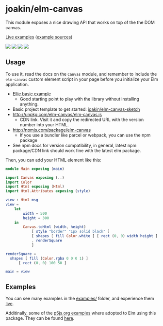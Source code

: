 # joakin/elm-canvas

This module exposes a nice drawing API that works on top of the the DOM canvas.

[Live examples](https://joakin.github.io/elm-canvas)
([example sources](https://github.com/joakin/elm-canvas/tree/master/examples))

![](https://joakin.github.io/elm-canvas/animated-grid.png)
![](https://joakin.github.io/elm-canvas/dynamic-particles.png)
![](https://joakin.github.io/elm-canvas/circle-packing.png)
![](https://joakin.github.io/elm-canvas/trees.png)

## Usage

To use it, read the docs on the `Canvas` module, and remember to include the
`elm-canvas` custom element script in your page before you initialize your Elm
application.

- [Ellie basic example](https://ellie-app.com/4Qf8fd4vWbva1)
  - Good starting point to play with the library without installing anything.
- Basic project template to get started:
  [joakin/elm-canvas-sketch](https://github.com/joakin/elm-canvas-sketch)
- <http://unpkg.com/elm-canvas/elm-canvas.js>
  - CDN link. Visit it and copy the redirected URL with the version number into
    your HTML.
- <http://npmjs.com/package/elm-canvas>
  - If you use a bundler like parcel or webpack, you can use the npm package
- See npm docs for version compatibility, in general, latest npm package/CDN
  link should work fine with the latest elm package.

Then, you can add your HTML element like this:

```elm
module Main exposing (main)

import Canvas exposing (..)
import Color
import Html exposing (Html)
import Html.Attributes exposing (style)

view : Html msg
view =
    let
        width = 500
        height = 300
    in
        Canvas.toHtml (width, height)
            [ style "border" "1px solid black" ]
            [ shapes [ fill Color.white ] [ rect (0, 0) width height ]
            , renderSquare
            ]

renderSquare =
  shapes [ fill (Color.rgba 0 0 0 1) ]
      [ rect (0, 0) 100 50 ]

main = view
```

## Examples

You can see many examples in the
[examples/](https://github.com/joakin/elm-canvas/tree/master/examples) folder,
and experience them [live](https://joakin.github.io/elm-canvas).

Additinally, some of the [p5js.org examples](https://p5js.org/examples/) where adopted to Elm using this package. They can be found [here](https://discourse.elm-lang.org/t/some-p5js-org-examples-in-elm/3781).

```

```
